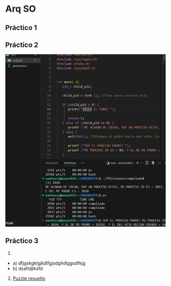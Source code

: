 # Arq SO

## Práctico 1

## Práctico 2

<img src="./TP2/captura de patantallatp2.png" />

## Práctico 3

1)

* a) dfjgskgklgjkdlfgjsdgñdlggsdfkjg
* b) dsafldjlksfd

2) <a href="./TP3/race_condition/con_race_condition.c"> Puzzle resuelto </a>
